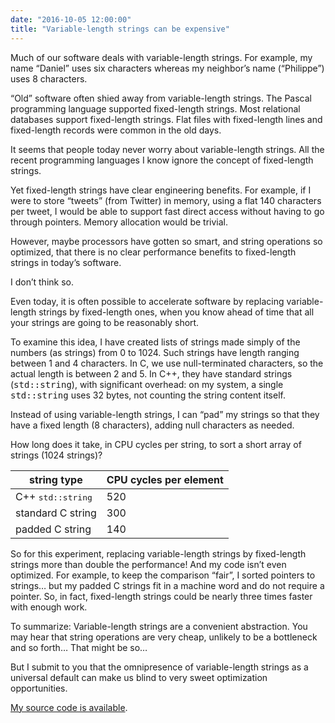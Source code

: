 ```yaml
---
date: "2016-10-05 12:00:00"
title: "Variable-length strings can be expensive"
---
```




Much of our software deals with variable-length strings. For example, my name &ldquo;Daniel&rdquo; uses six characters whereas my neighbor&rsquo;s name (&ldquo;Philippe&rdquo;) uses 8 characters. 

&ldquo;Old&rdquo; software often shied away from variable-length strings. The Pascal programming language supported fixed-length strings. Most relational databases support fixed-length strings. Flat files with fixed-length lines and fixed-length records were common in the old days.

It seems that people today never worry about variable-length strings. All the recent programming languages I know ignore the concept of fixed-length strings.

Yet fixed-length strings have clear engineering benefits. For example, if I were to store &ldquo;tweets&rdquo; (from Twitter) in memory, using a flat 140 characters per tweet, I would be able to support fast direct access without having to go through pointers. Memory allocation would be trivial.

However, maybe processors have gotten so smart, and string operations so optimized, that there is no clear performance benefits to fixed-length strings in today&rsquo;s software.

I don&rsquo;t think so.

Even today, it is often possible to accelerate software by replacing variable-length strings by fixed-length ones, when you know ahead of time that all your strings are going to be reasonably short.

To examine this idea, I have created lists of strings made simply of the numbers (as strings) from 0 to 1024. Such strings have length ranging between 1 and 4 characters. In C, we use null-terminated characters, so the actual length is between 2 and 5. In C++, they have standard strings (<tt>std::string</tt>), with significant overhead: on my system, a single <tt>std::string</tt> uses 32 bytes, not counting the string content itself.

Instead of using variable-length strings, I can &ldquo;pad&rdquo; my strings so that they have a fixed length (8 characters), adding null characters as needed.

How long does it take, in CPU cycles per string, to sort a short array of strings (1024 strings)?

string type              |CPU cycles per element   |
-------------------------|-------------------------|
C++ <tt>std::string</tt> |520                      |
standard C string        |300                      |
padded C string          |140                      |


So for this experiment, replacing variable-length strings by fixed-length strings more than double the performance! And my code isn&rsquo;t even optimized. For example, to keep the comparison &ldquo;fair&rdquo;, I sorted pointers to strings&hellip; but my padded C strings fit in a machine word and do not require a pointer. So, in fact, fixed-length strings could be nearly three times faster with enough work.

To summarize: Variable-length strings are a convenient abstraction. You may hear that string operations are very cheap, unlikely to be a bottleneck and so forth&hellip; That might be so&hellip; 

But I submit to you that the omnipresence of variable-length strings as a universal default can make us blind to very sweet optimization opportunities.

[My source code is available](https://github.com/lemire/Code-used-on-Daniel-Lemire-s-blog/blob/master/2016/10/05/pointersort.cpp).

